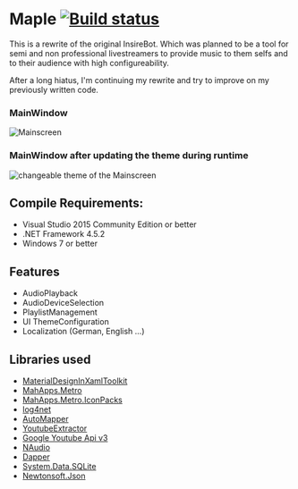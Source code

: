 # Maple [![Build status](https://ci.appveyor.com/api/projects/status/2bgiexw53ktd5lhp?svg=true)](https://ci.appveyor.com/project/Insire/insirebot-v2)
This is a rewrite of the original InsireBot. Which was planned to be a tool for semi and non professional livestreamers to provide music to them selfs and to their audience with high configureability.

After a long hiatus, I'm continuing my rewrite and try to improve on my previously written code.

### MainWindow
![Mainscreen](https://github.com/Insire/Maple/blob/master/InsireBot/Images/InsireBot_2017-01-08_18-16-13.png)

### MainWindow after updating the theme during runtime
![changeable theme of the Mainscreen](https://github.com/Insire/Maple/blob/master/InsireBot/Images/InsireBot.vshost_2017-01-08_18-35-38.png)

## Compile Requirements:
 - Visual Studio 2015 Community Edition or better
 - .NET Framework 4.5.2
 - Windows 7 or better

## Features
- AudioPlayback
- AudioDeviceSelection
- PlaylistManagement
- UI ThemeConfiguration
- Localization (German, English ...)

## Libraries used
- [MaterialDesignInXamlToolkit](https://github.com/ButchersBoy/MaterialDesignInXamlToolkit)
- [MahApps.Metro](https://github.com/MahApps/MahApps.Metro)
- [MahApps.Metro.IconPacks](https://github.com/MahApps/MahApps.Metro.IconPacks)
- [log4net](https://github.com/apache/log4net)
- [AutoMapper](https://github.com/AutoMapper/AutoMapper)
- [YoutubeExtractor](https://github.com/flagbug/YoutubeExtractor)
- [Google Youtube Api v3](https://www.nuget.org/packages/Google.Apis.youtube.v3/)
- [NAudio](https://github.com/naudio/NAudio)
- [Dapper](https://github.com/StackExchange/dapper-dot-net)
- [System.Data.SQLite](https://system.data.sqlite.org/index.html/doc/trunk/www/index.wiki)
- [Newtonsoft.Json](https://github.com/JamesNK/Newtonsoft.Json)
